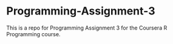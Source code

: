 # Programming-Assignment-3
This is a repo for Programming Assignment 3 for the Coursera R Programming course.